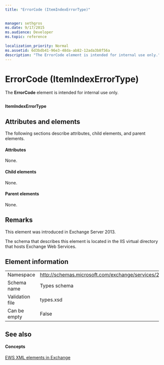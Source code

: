 ```yaml
---
title: "ErrorCode (ItemIndexErrorType)"
 
 
manager: sethgros
ms.date: 9/17/2015
ms.audience: Developer
ms.topic: reference
 
localization_priority: Normal
ms.assetid: 6d3bdb41-96e3-48da-ab82-12ada3b8f56a
description: "The ErrorCode element is intended for internal use only."
---
```


# ErrorCode (ItemIndexErrorType)

The **ErrorCode** element is intended for internal use only. 
  
```

```

 **ItemIndexErrorType**
## Attributes and elements

The following sections describe attributes, child elements, and parent elements.
  
#### Attributes

None.
  
#### Child elements

None.
  
#### Parent elements

None.
  
## Remarks

This element was introduced in Exchange Server 2013.
  
The schema that describes this element is located in the IIS virtual directory that hosts Exchange Web Services.
  
## Element information

|||
|:-----|:-----|
|Namespace  <br/> |http://schemas.microsoft.com/exchange/services/2006/types  <br/> |
|Schema name  <br/> |Types schema  <br/> |
|Validation file  <br/> |types.xsd  <br/> |
|Can be empty  <br/> |False  <br/> |
   
## See also

#### Concepts

[EWS XML elements in Exchange](ews-xml-elements-in-exchange.md)

